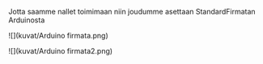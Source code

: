 Jotta saamme nallet toimimaan niin joudumme asettaan StandardFirmatan Arduinosta

![](kuvat/Arduino firmata.png)





![](kuvat/Arduino firmata2.png)








